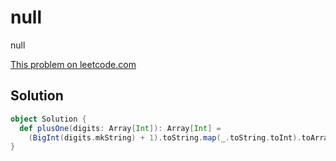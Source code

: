# null

null

[This problem on leetcode.com](https://leetcode.com/problems/plus-one)

## Solution

```scala
object Solution {
  def plusOne(digits: Array[Int]): Array[Int] =
    (BigInt(digits.mkString) + 1).toString.map(_.toString.toInt).toArray
}
```
